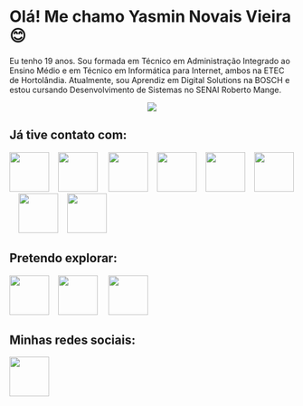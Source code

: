 # Olá! Me chamo Yasmin Novais Vieira :blush:
Eu tenho 19 anos. Sou formada em Técnico em Administração Integrado ao Ensino Médio e em Técnico em Informática para Internet, ambos na ETEC de Hortolândia. Atualmente, sou Aprendiz em Digital Solutions na BOSCH e estou cursando Desenvolvimento de Sistemas no SENAI Roberto Mange.
<br>
<p align='center'>
<img src='https://media.giphy.com/media/vFKqnCdLPNOKc/giphy.gif'>
</p>

## Já tive contato com:
<p>
<img src='https://upload.wikimedia.org/wikipedia/commons/thumb/2/27/PHP-logo.svg/2560px-PHP-logo.svg.png' height='70'>&nbsp;&nbsp;&nbsp;
<img src='https://bashlogo.com/img/symbol/png/monochrome_dark.png' height='70'>
&nbsp;&nbsp;&nbsp;
<img src='https://upload.wikimedia.org/wikipedia/commons/thumb/1/18/ISO_C%2B%2B_Logo.svg/1822px-ISO_C%2B%2B_Logo.svg.png' height='70'>&nbsp;&nbsp;&nbsp;
<img src='https://upload.wikimedia.org/wikipedia/commons/thumb/6/61/HTML5_logo_and_wordmark.svg/512px-HTML5_logo_and_wordmark.svg.png' height='70'>&nbsp;&nbsp;&nbsp;
<img src='https://upload.wikimedia.org/wikipedia/commons/thumb/6/6a/JavaScript-logo.png/768px-JavaScript-logo.png' height='70'>&nbsp;&nbsp;&nbsp;
<img src='https://logodownload.org/wp-content/uploads/2019/10/adobe-photoshop-logo-0.png' height='70'>
&nbsp;&nbsp;&nbsp;
<img src='https://upload.wikimedia.org/wikipedia/commons/thumb/0/0c/Microsoft_Office_logo_%282013%E2%80%932019%29.svg/648px-Microsoft_Office_logo_%282013%E2%80%932019%29.svg.png' height='70'>&nbsp;&nbsp;&nbsp;
<img src='https://upload.wikimedia.org/wikipedia/labs/8/8e/Mysql_logo.png' height='70'>
</p>


## Pretendo explorar:


<p>
<img src='https://static-00.iconduck.com/assets.00/java-icon-1511x2048-6ikx8301.png' height='70'>&nbsp;&nbsp;&nbsp;
<img src='https://upload.wikimedia.org/wikipedia/commons/thumb/c/c3/Python-logo-notext.svg/1200px-Python-logo-notext.svg.png' height='70'>
&nbsp;&nbsp;&nbsp;
<img src='https://upload.wikimedia.org/wikipedia/commons/thumb/b/bd/Logo_C_sharp.svg/1820px-Logo_C_sharp.svg.png' height='70'>&nbsp;&nbsp;&nbsp;

</p>

## Minhas redes sociais:

<a href="https://www.linkedin.com/in/yasmin-novais-vieira"><img src="https://upload.wikimedia.org/wikipedia/commons/thumb/c/ca/LinkedIn_logo_initials.png/240px-LinkedIn_logo_initials.png" height='70'/></a>
